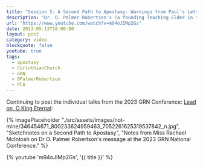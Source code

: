 ```yaml
---
title: "Session 5: A Second Path to Apostasy: Warnings from Paul’s Letters to Corinthian Church"
description: "Dr. O. Palmer Robertson's (a founding Teaching Elder in the Presbyterian Church in America) message from the 2023 Gospel Reformation Network."
url: "https://www.youtube.com/watch?v=m94oJIMp2Gs"
date: 2023-05-13T18:00:00
layout: post
category: video
blockquote: false
youtube: true
tags:
  - apostasy
  - CorinthianChurch
  - GRN
  - OPalmerRobertson
  - PCA
---
```

Continuing to post the individual talks from the 2023 GRN Conference: [Lead on, O King Eternal](/blog/grn-conference-lead-on-o-king-eternal/):

{% imagePlaceholder "./src/assets/images/not-mine/346454671_800233624959463_7052261625319537842_n.jpg", "Sketchnotes on a Second Path to Apostasy", "Notes from Miss Rachael McIntosh on Dr O. Palmer Robertson's message at the 2023 GRN National Conference." %}

{% youtube 'm94oJIMp2Gs', '{{ title }}' %}
